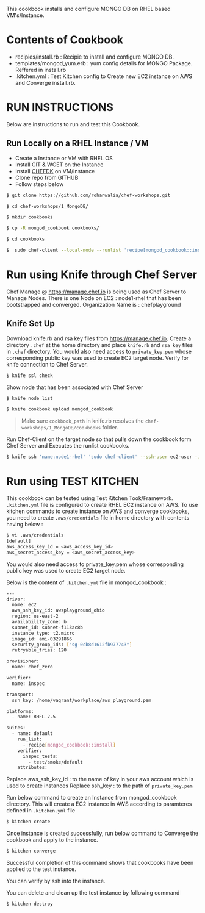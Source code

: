 This cookbook installs and configure MONGO DB on RHEL based VM's/Instance.
# Contents of Cookbook
- recipies/install.rb : Recipie to install and configure MONGO DB.
- templates/mongod_yum.erb : yum config details for MONGO Package. Reffered in install.rb
- .kitchen.yml : Test Kitchen config to Create new EC2 instance on AWS and Converge install.rb.

# RUN INSTRUCTIONS
Below are instructions to run and test this Cookbook.
## Run Locally on a RHEL Instance / VM
- Create a Instance or VM with RHEL OS
- Install GIT & WGET on the Instance
- Install [CHEFDK](https://downloads.chef.io/chefdk#el) on VM/Instance
- Clone repo from GITHUB
- Follow steps below

```sh
$ git clone https://github.com/rohanwalia/chef-workshops.git
```
```sh
$ cd chef-workshops/1_MongoDB/
```
```sh
$ mkdir cookbooks
```
```sh
$ cp -R mongod_cookbook cookbooks/
```
```sh
$ cd cookbooks
```
```sh
$  sudo chef-client --local-mode --runlist 'recipe[mongod_cookbook::install]'
```

# Run using Knife through Chef Server
Chef Manage @ https://manage.chef.io is being used as Chef Server to Manage Nodes. 
There is one Node on EC2 : node1-rhel that has been bootstrapped and converged. Organization Name is : chefplayground

## Knife Set Up
Download knife.rb and rsa key files from https://manage.chef.io. Create a directory `.chef` at the home directory and place `knife.rb` and `rsa key` files in `.chef` directory. You would also need access to `private_key.pem` whose corresponding public key was used to create EC2 target node.
Verify for knife connection to Chef Server.
```sh
$ knife ssl check
```
Show node that has been associated with Chef Server
```sh
$ knife node list
```
```sh
$ knife cookbook upload mongod_cookbook
```
> Make sure `cookbook_path` in knife.rb resolves the `chef-workshops/1_MongoDB/cookbooks` folder.

Run Chef-Client on the target node so that pulls down the cookbook form Chef Server and Executes the runlist cookbooks.
```sh
$ knife ssh 'name:node1-rhel' 'sudo chef-client' --ssh-user ec2-user -i <path_to_private_key> --attribute cloud.public_hostname
```
# Run using TEST KITCHEN
This cookbook can be tested using Test Kitchen Took/Framework. 
`.kitchen.yml` file is configured to create RHEL EC2 instance on AWS. To use kitchen commands to create instance on AWS and converge cookbooks, you need to create `.aws/credentials` file in home directory with contents having below :
```sh
$ vi .aws/credentials
[default]
aws_access_key_id = <aws_access_key_id>
aws_secret_access_key = <aws_secret_access_key>
```
You would also need access to private_key.pem whose corresponding public key was used to create EC2 target node.

Below is the content of `.kitchen.yml` file in mongod_cookbook : 

```sh
---
driver:
  name: ec2
  aws_ssh_key_id: awsplayground_ohio
  region: us-east-2
  availability_zone: b
  subnet_id: subnet-f113ac8b
  instance_type: t2.micro
  image_id: ami-03291866
  security_group_ids: ["sg-0cb8d1612fb977743"]
  retryable_tries: 120

provisioner:
  name: chef_zero

verifier:
  name: inspec

transport:
  ssh_key: /home/vagrant/workplace/aws_playground.pem

platforms:
  - name: RHEL-7.5

suites:
  - name: default
    run_list:
      - recipe[mongod_cookbook::install]
    verifier:
      inspec_tests:
        - test/smoke/default
    attributes:
```
Replace aws_ssh_key_id : to the name of key in your aws account which is used to create instances
Replace ssh_key : to the path of `private_key.pem`

Run below command to create an Instance from mongod_cookbook directory. This will create a EC2 instance in AWS according to paramteres defined in `.kitchen.yml` file
```sh
$ kitchen create
```
Once instance is created successfully, run below command to Converge the cookbook and apply to the instance.
```sh
$ kitchen converge
```
Successful completion of this command shows that cookbooks have been applied to the test instance.

You can verify by ssh into the instance.

You can delete and clean up the test instance by following command
```sh
$ kitchen destroy
```

